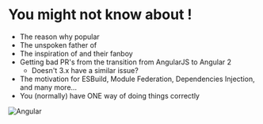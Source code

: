 # You might not know about <Angular />!

<div class="flex gap-4">

<div class="flex-1">

- The reason why <Typescript/> popular
- The unspoken father of <Vue />
- The inspiration of <React /> and their fanboy
- Getting bad PR's from the transition from <span class="text-red">AngularJS</span> to <Angular>Angular 2</Angular>
    - Doesn't <Vue /> 3.x have a similar issue?
- The motivation for ESBuild, Module Federation, Dependencies Injection, and many more...
- You (normally) have ONE way of doing things correctly

</div>

<div class="w-[15vw]">

<v-click>

![Angular](/angular-dx-img.png)

</v-click>

</div>

</div>
